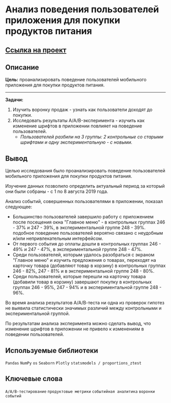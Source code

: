 # Анализ поведения пользователей приложения для покупки продуктов питания

## [Ссылка на проект](https://nbviewer.org/github/KSingular/yp_da_projects/blob/17fc4d577f71f792866db8cb86cc519eebdc6a03/set_09_AAB_market/set_09_AAB_market.ipynb)

## Описание
**Цель:** проанализировать поведение пользователей мобильного приложения для покупки продуктов питания.  

---
**Задачи:**
1. Изучить воронку продаж - узнать как пользователи доходят до покупки.
2. Исследовать результаты A/A/B-эксперимента - изучить как изменение шрифтов в приложении повлияет на поведение пользователей. 
    * *Пользователей разбили на 3 группы: 2 контрольные со старыми шрифтами и одну экспериментальную - с новыми.*     

## Вывод
Целью исследования было проанализировать поведение пользователей мобильного приложения для покупки продуктов питания. 

Изучение данных позволило определить актуальный период за который они были собраны - с 1 по 8 августа 2019 года.  

Анализ событий, совершенных пользователями в приложении, показал следующее:
* Большинство пользователей завершило работу с приложением после посещения окна "Главное меню" - в контрольных группах 246 - 37% и 247 - 39%, в экспериментальной группе 248 - 39%. подобное поведение пользователей вероятно связано с неудобным и/или непривлекательным интерфейсом.
* От первого события до оплаты дошли в контрольных группах 246 - 49% и 247 - 47%, в экспериментальной группе 248 - 47%.
* Cреди пользователей, которым удалось разобраться с экраном "Главное меню" и изучить предложения о товарах, переходят на карточку товара (добавляют товар в корзину) в контрольных группах 246 - 82%, 247 - 81% и в экспериментальной группе 248 - 80%.
* Среди пользователей, которые перешли на карточку товара (добавили товар в корзину) завершают покупку в контрольных группах 246 - 95%, 247 - 94% и в экспериментальной группе 248 - 96%.   

Во время анализа результатов А/А/В-теста ни одна из проверок гипотез не выявила статистически значимых различий между контрольными и экспериментальной группой.    

По результатам анализа эксперимента можно сделать вывод, что изменение шрифтов в приложении не привело к изменениям в поведении пользователей. 

## Используемые библиотеки
`Pandas` `NumPy` `os` `Seaborn` `Plotly` `statsmodels / proportions_ztest` 

## Ключевые слова
`А/A/B-тестирование` `продуктовые метрики` `событийная аналитика` `воронки событий`